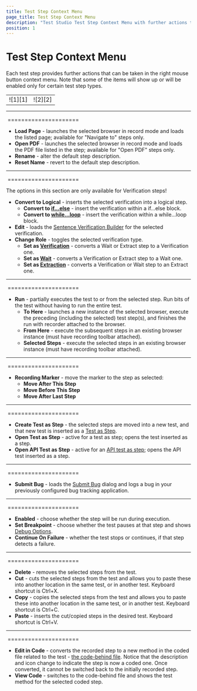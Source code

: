 ```yaml
---
title: Test Step Context Menu
page_title: Test Step Context Menu
description: "Test Studio Test Step Context Menu with further actions that can be taken. Partial test run, Partial test execution, Run To Here, Convert verification step to wait, convert wait stei to extraction step, convert verification step to extraction step, create Test as step, Set Breakpoint, Continue On Failure, Edit a step in Code, Convert a step in code"
position: 1
---
```

# Test Step Context Menu

Each test step provides further actions that can be taken in the right mouse button context menu. Note that some of the items will show up or will be enabled only for certain test step types.

<table id="no-table">
<tr>
<td>![1][1]</td>
<td>![2][2]</td>
</tr>
<table>

---

&nbsp;=====================

- **Load Page** - launches the selected browser in record mode and loads the listed page; available for "Navigate to" steps only.
- **Open PDF** - launches the selected browser in record mode and loads the PDF file listed in the step; available for "Open PDF" steps only.
- **Rename** - alter the default step description.
- **Reset Name** - revert to the default step description.

---
&nbsp;=====================

The options in this section are only available for Verification steps!
- **Convert to Logical** - inserts the selected verification into a logical step.
  - **Convert to <a href="/features/logical-steps/if-else" target="_blank">if...else</a>** - insert the verification within a if...else block.
  - **Convert to <a href="/features/logical-steps/while-loop" target="_blank">while...loop</a>** - insert the verification within a while...loop block.
- **Edit** - loads the <a href="/features/verifications/advanced-verification" target="_blank">Sentence Verification Builder</a> for the selected verification.
- **Change Role** - toggles the selected verification type.
   - **Set as <a href="/features/verifications/advanced-verification" target="_blank">Verification</a>** - converts a Wait or Extract step to a Verification one.
   - **Set as <a href="/features/verifications/wait" target="_blank">Wait</a>** - converts a Verification or Extract step to a Wait one.
   - **Set as <a href="/features/verifications/extraction" target="_blank">Extraction</a>** - converts a Verification or Wait step to an Extract one.

---
&nbsp;=====================

- **Run** - partially executes the test to or from the selected step. Run bits of the test without having to run the entire test.
	- **To Here** - launches a new instance of the selected browser, execute the preceding (including the selected) test step(s), and finishes the run with recorder attached to the browser.
	- **From Here** - execute the subsequent steps in an existing browser instance (must have recording toolbar attached).
	- **Selected Steps** - execute the selected steps in an existing browser instance (must have recording toolbar attached).

---
&nbsp;=====================

- **Recording Marker** - move the marker to the step as selected:
	- **Move After This Step**
	- **Move Before This Step**
	- **Move After Last Step**

---
&nbsp;=====================

- **Create Test as Step** - the selected steps are moved into a new test, and that new test is inserted as a <a href="/features/custom-steps/test-as-step" target="_blank">Test as Step</a>.
- **Open Test as Step** - active for a test as step; opens the test inserted as a step.
- **Open API Test as Step** - active for an <a href="/features/execute-apitest/add-api-test-as-step" target="_blank">API test as step</a>; opens the API test inserted as a step.

---
&nbsp;=====================

- **Submit Bug** - loads the <a href="/features/integration/bug-tracking/submit-bug" target="_blank">Submit Bug</a> dialog and logs a bug in your previously configured bug tracking application.

---
&nbsp;=====================

- **Enabled** - choose whether the step will be run during execution.
- **Set Breakpoint** - choose whether the test pauses at that step and shows <a href="/troubleshooting-guide/troubleshooting-tools-tg/using-the-visual-debugger" target="_blank">Debug Options</a>.
- **Continue On Failure** - whether the test stops or continues, if that step detects a failure.

---
&nbsp;=====================

- **Delete** - removes the selected steps from the test.
- **Cut** - cuts the selected steps from the test and allows you to paste these into another location in the same test, or in another test. Keyboard shortcut is Ctrl+X.
- **Copy** - copies the selected steps from the test and allows you to paste these into another location in the same test, or in another test. Keyboard shortcut is Ctrl+C.
- **Paste** - inserts the cut/copied steps in the desired test. Keyboard shortcut is Ctrl+V.

---
&nbsp;=====================

- **Edit in Code** - converts the recorded step to a new method in the coded file related to the test - <a href="/features/coded-steps/code-behind-file" target="_blank">the code-behind file</a>. Notice that the description and icon change to indicate the step is now a coded one. Once converted, it cannot be switched back to the initially recorded step.
- **View Code** - switches to the code-behind file and shows the test method for the selected coded step.

[1]: /img/features/test-maintenance/test-step-context-menu/fig1.png
[2]: /img/features/test-maintenance/test-step-context-menu/fig2.png